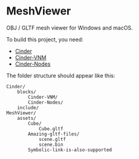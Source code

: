 # MeshViewer
OBJ / GLTF mesh viewer for Windows and macOS.

To build this project, you need:

* [Cinder](https://github.com/cinder/Cinder)
* [Cinder-VNM](https://github.com/jing-interactive/Cinder-VNM)
* [Cinder-Nodes](https://github.com/jing-interactive/Cinder-Nodes)

The folder structure should appear like this:

```
Cinder/
    blocks/
        Cinder-VNM/
        Cinder-Nodes/
    include/
MeshViewer/
    assets/
        Cube/
            Cube.gltf
        Amazing-gltf-files/
            scene.gltf
            scene.bin
        Symbolic-link-is-also-supported